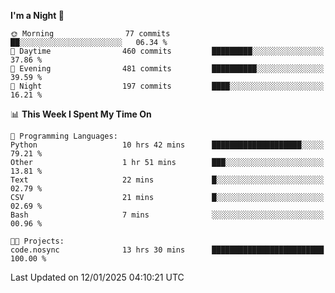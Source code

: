 <!--START_SECTION:waka-->
**I'm a Night 🦉** 

```text
🌞 Morning                77 commits          ██░░░░░░░░░░░░░░░░░░░░░░░   06.34 % 
🌆 Daytime                460 commits         █████████░░░░░░░░░░░░░░░░   37.86 % 
🌃 Evening                481 commits         ██████████░░░░░░░░░░░░░░░   39.59 % 
🌙 Night                  197 commits         ████░░░░░░░░░░░░░░░░░░░░░   16.21 % 
```


📊 **This Week I Spent My Time On** 

```text
💬 Programming Languages: 
Python                   10 hrs 42 mins      ████████████████████░░░░░   79.21 % 
Other                    1 hr 51 mins        ███░░░░░░░░░░░░░░░░░░░░░░   13.81 % 
Text                     22 mins             █░░░░░░░░░░░░░░░░░░░░░░░░   02.79 % 
CSV                      21 mins             █░░░░░░░░░░░░░░░░░░░░░░░░   02.69 % 
Bash                     7 mins              ░░░░░░░░░░░░░░░░░░░░░░░░░   00.96 % 

🐱‍💻 Projects: 
code.nosync              13 hrs 30 mins      █████████████████████████   100.00 % 
```


 Last Updated on 12/01/2025 04:10:21 UTC
<!--END_SECTION:waka-->

